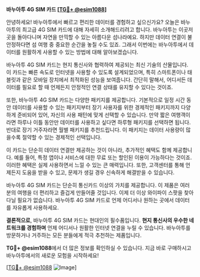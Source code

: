 **바누아투 4G SIM 카드 [[TG💪+ @esim1088](https://t.me/s/esim1088)]**

안녕하세요! 바누아투에서 빠르고 편리한 데이터를 경험하고 싶으신가요? 오늘은 바누아투의 최고급 4G SIM 카드에 대해 자세히 소개해드리려고 합니다. 바누아투는 이곳저곳을 돌아다니며 자연을 만끽할 수 있는 아름다운 섬나라예요. 하지만 데이터 연결이 불안정하다면 섬 여행 중 중요한 순간을 놓칠 수도 있죠. 그래서 이번에는 바누아투에서 데이터를 원활하게 사용할 수 있는 방법에 대해 알아보겠습니다.

바누아투 4G SIM 카드는 현지 통신사와 협력하여 제공되는 최신 기술의 산물입니다. 이 카드는 빠른 속도로 인터넷을 사용할 수 있도록 설계되었으며, 특히 스마트폰이나 태블릿과 같은 모바일 장치에서 최적화된 성능을 보여줍니다. 간단히 말해서, 어디서든 데이터를 필요로 할 때 언제든지 안정적인 연결 상태를 유지할 수 있다는 것이죠.

또한, 바누아투 4G SIM 카드는 다양한 패키지를 제공합니다. 기본적으로 일정 시간 동안 데이터를 사용할 수 있는 패키지부터 장기 사용자를 위한 경제적인 패키지까지 다양하게 준비되어 있어, 자신의 사용 패턴에 맞게 선택할 수 있습니다. 만약 짧은 여행객이라면 하루나 이틀 동안만 데이터를 사용하고 싶다면 하루형 패키지를 선택하면 됩니다. 반대로 장기 거주자라면 월별 패키지를 추천드립니다. 이 패키지는 데이터 사용량이 많을수록 절약할 수 있는 경제적인 선택입니다.

이 카드는 단순히 데이터 연결만 제공하는 것이 아니라, 추가적인 혜택도 함께 제공합니다. 예를 들어, 특정 앱이나 서비스에 대한 무료 또는 할인된 이용이 가능하다는 것이죠. 이러한 혜택은 실제 사용하면서 느낄 수 있는 큰 매력입니다. 또한, 고객센터를 통해 언제든지 도움을 받을 수 있고, 문제가 생길 경우 신속하게 해결받을 수 있습니다.

바누아투 4G SIM 카드는 단순히 통신카드 이상의 가치를 제공합니다. 이 제품은 여러분의 여행을 더 편리하고 즐겁게 만들어줄 것입니다. 이제 더 이상 와이파이 스팟을 찾아다닐 필요가 없습니다. 바누아투 4G SIM 카드로 언제 어디서나 원하는 곳에서 데이터를 자유롭게 사용하세요.

**결론적으로**, 바누아투 4G SIM 카드는 현대인의 필수품입니다. **현지 통신사의 우수한 네트워크를 경험하며** 언제 어디서나 원활한 인터넷 연결을 누릴 수 있습니다. 바누아투를 방문하거나 거주하는 모든 분들에게 적극 추천하는 제품입니다.

**TG💪+ @esim1088**에서 더 많은 정보를 확인하실 수 있습니다. 지금 바로 구매하시고 바누아투에서의 새로운 모험을 시작하세요!

[[TG💪+ @esim1088](https://t.me/s/esim1088) ![Image](https://i.postimg.cc/Y0z9fWf4/image.png)]